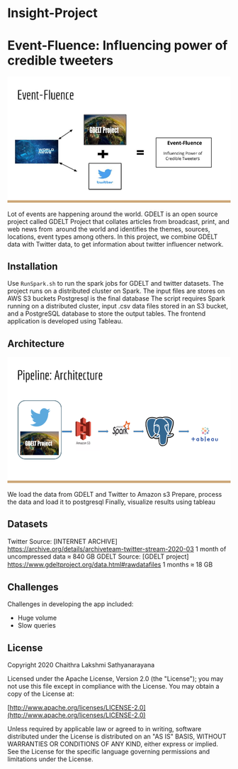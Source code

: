 # Insight-Project
# Event-Fluence: Influencing power of credible tweeters

![image](app/event_fluence_1.png)


Lot of events are happening around the world.
GDELT is an open source project called GDELT Project that collates articles from broadcast, print, and web news from  around the world and identifies the themes, sources, locations, event types among others.
In this project, we combine GDELT data with Twitter data, to get information about twitter influencer network.



## Installation

Use `RunSpark.sh` to run the spark jobs for GDELT and twitter datasets. The project runs on a distributed cluster on Spark.
The input files are stores on AWS S3 buckets
Postgresql is the final database
The script requires Spark running on a distributed cluster, input .csv data files stored in an S3 bucket, and a PostgreSQL database to store the output tables.
The frontend application is developed using Tableau.

## Architecture

![image](app/architecture.png)

We load the data from GDELT and Twitter to Amazon s3
Prepare, process the data and load it to postgresql
Finally, visualize results using tableau

## Datasets
Twitter 
Source: [INTERNET ARCHIVE] https://archive.org/details/archiveteam-twitter-stream-2020-03 
1 month of uncompressed data ⩬ 840 GB
GDELT 
Source: [GDELT project] https://www.gdeltproject.org/data.html#rawdatafiles
1 months  ⩬ 18 GB

## Challenges
Challenges in developing the app included: 
* Huge volume
* Slow queries

## License
Copyright 2020 Chaithra Lakshmi Sathyanarayana

Licensed under the Apache License, Version 2.0 (the "License");
you may not use this file except in compliance with the License.
You may obtain a copy of the License at:

[http://www.apache.org/licenses/LICENSE-2.0](http://www.apache.org/licenses/LICENSE-2.0)

Unless required by applicable law or agreed to in writing, software
distributed under the License is distributed on an "AS IS" BASIS,
WITHOUT WARRANTIES OR CONDITIONS OF ANY KIND, either express or implied.
See the License for the specific language governing permissions and
limitations under the License.
